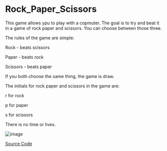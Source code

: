 # Rock_Paper_Scissors
This game allows ypu to play with a copmuter.
The goal is to try and beat it in a game of rock paper and scissors.
You can choose between those three.

The rules of the game are simple:

Rock - beats scissors

Paper - beats rock

Scissors - beats paper


If you both choose the same thing, the game is draw.

The initials for rock paper and scissors in the game are:

r for rock

p for paper

s for scissors

There is no time or lives.

![image](https://user-images.githubusercontent.com/124185180/216816367-3e7f6a71-a025-43dc-9c96-572c0d1f1121.png)



[Source Code](Rock_Paper_Scissors.py)
